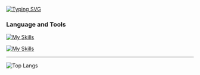 [![Typing SVG](https://readme-typing-svg.demolab.com?font=Menlo&duration=2000&pause=5000&color=7DF7BF&vCenter=true&width=800&lines=Hi+i'm+Ean.+I'm+currently+working+as+Front-End+Developer)](https://git.io/typing-svg)

### Language and Tools

[![My Skills](https://skillicons.dev/icons?i=react,redux,styledcomponents,tailwind,vite,js,ts,nestjs,nodejs,html,css,scss,java,kotlin,spring,flutter,mysql,postgres)](https://skillicons.dev)

[![My Skills](https://skillicons.dev/icons?i=vscode,idea,docker,github,aws,jenkins,linux)](https://skillicons.dev)

---

![Top Langs](https://github-readme-stats.vercel.app/api/top-langs/?username=eannnnnn&layout=compact)
